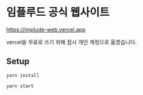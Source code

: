 # 임플루드 공식 웹사이트

https://implude-web.vercel.app

vercel을 무료로 쓰기 위해 잠시 개인 계정으로 옮겼습니다.

## Setup

```console
yarn install
```

```console
yarn start
```

